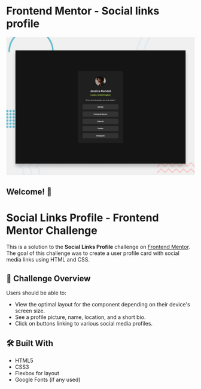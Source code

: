 # Frontend Mentor - Social links profile

![Design preview for the Social links profile coding challenge](./preview.jpg)

## Welcome! 👋

# Social Links Profile - Frontend Mentor Challenge

This is a solution to the **Social Links Profile** challenge on [Frontend Mentor](https://www.frontendmentor.io). The goal of this challenge was to create a user profile card with social media links using HTML and CSS.

## 🎯 Challenge Overview

Users should be able to:

- View the optimal layout for the component depending on their device's screen size.
- See a profile picture, name, location, and a short bio.
- Click on buttons linking to various social media profiles.

## 🛠️ Built With

- HTML5
- CSS3
- Flexbox for layout
- Google Fonts (if any used)
